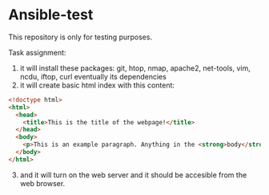 # Ansible-test
This repository is only for testing purposes.

Task assignment:

1. it will install these packages: git, htop, nmap, apache2, net-tools, vim, ncdu, iftop, curl eventually its dependencies
2. it will create basic html index with this content:

```html
<!doctype html>
<html>
  <head>
    <title>This is the title of the webpage!</title>
  </head>
  <body>
    <p>This is an example paragraph. Anything in the <strong>body</strong> tag will appear on the page, just like this <strong>p</strong> tag and its contents.</p>
  </body>
</html>
```

3. and it will turn on the web server and it should be accesible from the web browser.